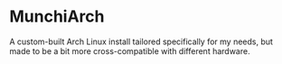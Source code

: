 # MunchiArch
A custom-built Arch Linux install tailored specifically for my needs, but made to be a bit more cross-compatible with different hardware.
